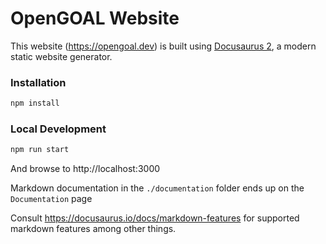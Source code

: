# OpenGOAL Website

This website (https://opengoal.dev) is built using [Docusaurus 2](https://docusaurus.io/), a modern static website generator.

### Installation

```bash
npm install
```

### Local Development

```bash
npm run start
```

And browse to http://localhost:3000

Markdown documentation in the `./documentation` folder ends up on the `Documentation` page

Consult https://docusaurus.io/docs/markdown-features for supported markdown features among other things.

